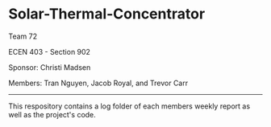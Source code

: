 # Solar-Thermal-Concentrator

Team 72 

ECEN 403 - Section 902

Sponsor: Christi Madsen

Members: Tran Nguyen, Jacob Royal, and Trevor Carr

---------------------------------------------------------------------------------

This respository contains a log folder of each members weekly report as well as the project's code. 
